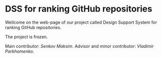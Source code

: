 # DSS for ranking GitHub repositories

Wellcome on the web-page of our project called Design Support System for ranking GitHub repositories.

The project is frozen.

Main contributor: *Senkov Maksim*.
Advisor and minor contributor: *Vladimir Parkhomenko*.
